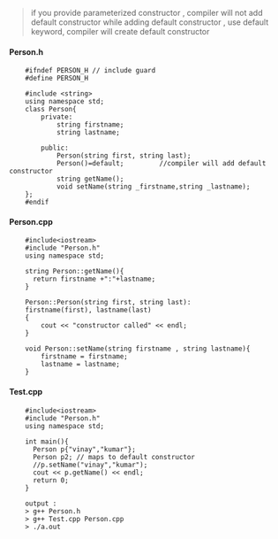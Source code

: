 > if you provide parameterized constructor , compiler will not add default constructor
> while adding default constructor , use default keyword, compiler will create default constructor

#### Person.h

        #ifndef PERSON_H // include guard
        #define PERSON_H

        #include <string>
        using namespace std;
        class Person{
            private:
                string firstname;
                string lastname;

            public:
                Person(string first, string last);
                Person()=default;         //compiler will add default constructor
                string getName();
                void setName(string _firstname,string _lastname);
        };
        #endif
        
        
        
#### Person.cpp        

        #include<iostream>
        #include "Person.h"
        using namespace std;

        string Person::getName(){
          return firstname +":"+lastname;
        }

        Person::Person(string first, string last):
        firstname(first), lastname(last)
        {
            cout << "constructor called" << endl;
        }

        void Person::setName(string firstname , string lastname){
            firstname = firstname;
            lastname = lastname;
        }
        
        
#### Test.cpp

        #include<iostream>
        #include "Person.h"
        using namespace std;

        int main(){
          Person p{"vinay","kumar"};
          Person p2; // maps to default constructor
          //p.setName("vinay","kumar");
          cout << p.getName() << endl;  
          return 0;
        }
        
        output : 
        > g++ Person.h
        > g++ Test.cpp Person.cpp        
        > ./a.out
